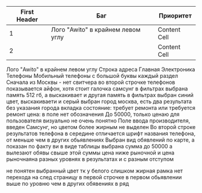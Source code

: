 | First Header  | Баг | Приоритет  |
| ------------- | ------------- | ------------- |
| 1  | Лого "Awito" в крайнем левом углу | Content Cell  |
| 2  |   | Content Cell  |



Лого "Awito" в крайнем левом углу
Строка адреса Главная Электроника Телефоны Мобильный телефоны с большой буквы каждый раздел
Сначала из Москвы - нет свитчера
во второй строчке телефонов показывается айфон, хотя стоит галочка самсунг
в фильтрах выбрана память 512 гб, а выскакивает и другая память 
в фильтрах выбран синий цвет, выскакиваети и серый
выбран город москва, есть два результата без указания города
вкладка состояние: требует ремонта или требуется ремонт
цена: в поле нет обозначения До 50000, только ценаю для пользователя визуально не очень понятно 
Поле ввода производителя, введен Самсунг, но цветом более жирным не выделен
Во второй строке результатов телефона в середине отличается шрифт названия телефона, от меньше чем в других обьявлениях
Выбран вид обявлений по карте, а показан по факту ви в виде таблицы
выбрана сумма до 50000 а вылезают обявы свыше этой суммы
цена ниже рыночной и цена рыночнаяна разных уровнях в результатах и с разным отступом

не понятен выбранный цвет тк у белого слишком жирная рамка
нет перехода на след страницу
в первой строчке в первом обьявлении выше по уровню чем в других обявениях в ряд
